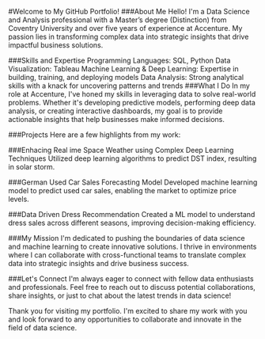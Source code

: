 #Welcome to My GitHub Portfolio!
###About Me
Hello! I'm a Data Science and Analysis professional with a Master’s degree (Distinction) from Coventry University and over five years of experience at Accenture. My passion lies in transforming complex data into strategic insights that drive impactful business solutions.

###Skills and Expertise
Programming Languages: SQL, Python
Data Visualization: Tableau
Machine Learning & Deep Learning: Expertise in building, training, and deploying models
Data Analysis: Strong analytical skills with a knack for uncovering patterns and trends
###What I Do
In my role at Accenture, I've honed my skills in leveraging data to solve real-world problems. Whether it's developing predictive models, performing deep data analysis, or creating interactive dashboards, my goal is to provide actionable insights that help businesses make informed decisions.

###Projects
Here are a few highlights from my work:

###Enhacing Real ime Space Weather using Complex Deep Learning Techniques
Utilized deep learning algorithms to predict DST index, resulting in solar storm.

###German Used Car Sales Forecasting Model
Developed machine learning model to predict used car sales, enabling the market to optimize price levels.

###Data Driven Dress Recommendation
Created a ML model  to understand dress sales  across different seasons, improving decision-making efficiency.

###My Mission
I'm dedicated to pushing the boundaries of data science and machine learning to create innovative solutions. I thrive in environments where I can collaborate with cross-functional teams to translate complex data into strategic insights and drive business success.

###Let's Connect
I'm always eager to connect with fellow data enthusiasts and professionals. Feel free to reach out to discuss potential collaborations, share insights, or just to chat about the latest trends in data science!

Thank you for visiting my portfolio. I'm excited to share my work with you and look forward to any opportunities to collaborate and innovate in the field of data science.
